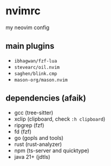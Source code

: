 # nvimrc

my neovim config

## main plugins

- `ibhagwan/fzf-lua`
- `stevearc/oil.nvim`
- `saghen/blink.cmp`
- `mason-org/mason.nvim`

## dependencies (afaik)

- gcc (tree-sitter)
- xclip (clipboard, check `:h clipboard`)
- ripgrep (fzf)
- fd (fzf)
- go (gopls and tools)
- rust (rust-analyzer)
- npm (ts-server and quicktype)
- java 21+ (jdtls)
